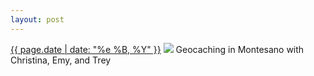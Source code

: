 ```yaml
---
layout: post
---
```


<p>
  <time><a href="/50">{{ page.date | date: "%e %B, %Y" }}</a></time>
  <a href="/50"><img src="{{ site.assets_url }}/50.jpg"/></a>
  <span>Geocaching in Montesano with Christina, Emy, and Trey</span>
</p>
